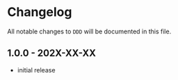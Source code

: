 # Changelog

All notable changes to `DDD` will be documented in this file.

## 1.0.0 - 202X-XX-XX

- initial release
